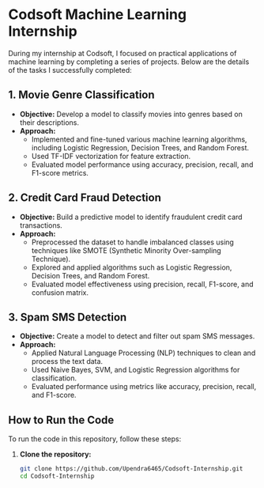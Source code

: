 # Codsoft Machine Learning Internship

During my internship at Codsoft, I focused on practical applications of machine learning by completing a series of projects. Below are the details of the tasks I successfully completed:

## 1. Movie Genre Classification
- **Objective:** Develop a model to classify movies into genres based on their descriptions.
- **Approach:**
  - Implemented and fine-tuned various machine learning algorithms, including Logistic Regression, Decision Trees, and Random Forest.
  - Used TF-IDF vectorization for feature extraction.
  - Evaluated model performance using accuracy, precision, recall, and F1-score metrics.

## 2. Credit Card Fraud Detection
- **Objective:** Build a predictive model to identify fraudulent credit card transactions.
- **Approach:**
  - Preprocessed the dataset to handle imbalanced classes using techniques like SMOTE (Synthetic Minority Over-sampling Technique).
  - Explored and applied algorithms such as Logistic Regression, Decision Trees, and Random Forest.
  - Evaluated model effectiveness using precision, recall, F1-score, and confusion matrix.

## 3. Spam SMS Detection
- **Objective:** Create a model to detect and filter out spam SMS messages.
- **Approach:**
  - Applied Natural Language Processing (NLP) techniques to clean and process the text data.
  - Used Naive Bayes, SVM, and Logistic Regression algorithms for classification.
  - Evaluated performance using metrics like accuracy, precision, recall, and F1-score.

## How to Run the Code
To run the code in this repository, follow these steps:

1. **Clone the repository:**
   ```bash
   git clone https://github.com/Upendra6465/Codsoft-Internship.git
   cd Codsoft-Internship
